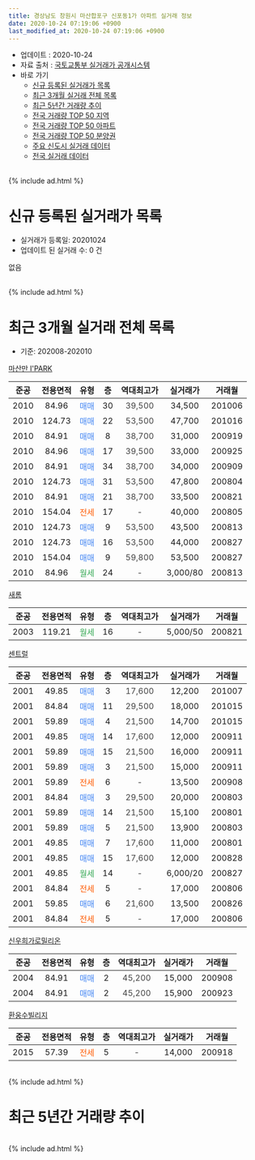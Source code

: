 ```yaml
---
title: 경상남도 창원시 마산합포구 신포동1가 아파트 실거래 정보
date: 2020-10-24 07:19:06 +0900
last_modified_at: 2020-10-24 07:19:06 +0900
---
```


* 업데이트 : 2020-10-24
* 자료 출처 : [국토교통부 실거래가 공개시스템](http://rt.molit.go.kr)
* 바로 가기
    * [신규 등록된 실거래가 목록](#신규-등록된-실거래가-목록)
    * [최근 3개월 실거래 전체 목록](#최근-3개월-실거래-전체-목록)
    * [최근 5년간 거래량 추이](#최근-5년간-거래량-추이)
    * [전국 거래량 TOP 50 지역](https://inasie.github.io/apt-trade-info/최근-3개월-전국에서-가장-거래가-많이-발생한-지역)
    * [전국 거래량 TOP 50 아파트](https://inasie.github.io/apt-trade-info/최근-3개월-전국에서-가장-거래가-많이-발생한-아파트)
    * [전국 거래량 TOP 50 분양권](https://inasie.github.io/apt-trade-info/최근-3개월-전국에서-가장-거래가-많이-발생한-분양권)
    * [주요 신도시 실거래 데이터](https://inasie.github.io/apt-trade-info/주요-신도시)
    * [전국 실거래 데이터](https://inasie.github.io/apt-trade-info/전국)
<br>
{% include ad.html %}
<br>

# 신규 등록된 실거래가 목록
* 실거래가 등록일: 20201024
* 업데이트 된 실거래 수: 0 건

없음

<br>
{% include ad.html %}
<br>

# 최근 3개월 실거래 전체 목록
* 기준: 202008-202010


[마산만 I'PARK](https://search.naver.com/search.naver?query=%EA%B2%BD%EC%83%81%EB%82%A8%EB%8F%84+%EC%B0%BD%EC%9B%90%EC%8B%9C+%EB%A7%88%EC%82%B0%ED%95%A9%ED%8F%AC%EA%B5%AC+%EC%8B%A0%ED%8F%AC%EB%8F%991%EA%B0%80+%EB%A7%88%EC%82%B0%EB%A7%8C+I%27PARK)

|준공|전용면적|유형|층|역대최고가|실거래가|거래월|
|:---:|:---:|:---:|:---:|:---:|:---:|:---:|
|2010|84.96|<span style="color:#4285f3">매매</span>|30|<span style="color:#444444">39,500</span>|34,500|201006|
|2010|124.73|<span style="color:#4285f3">매매</span>|22|<span style="color:#444444">53,500</span>|47,700|201016|
|2010|84.91|<span style="color:#4285f3">매매</span>|8|<span style="color:#444444">38,700</span>|31,000|200919|
|2010|84.96|<span style="color:#4285f3">매매</span>|17|<span style="color:#444444">39,500</span>|33,000|200925|
|2010|84.91|<span style="color:#4285f3">매매</span>|34|<span style="color:#444444">38,700</span>|34,000|200909|
|2010|124.73|<span style="color:#4285f3">매매</span>|31|<span style="color:#444444">53,500</span>|47,800|200804|
|2010|84.91|<span style="color:#4285f3">매매</span>|21|<span style="color:#444444">38,700</span>|33,500|200821|
|2010|154.04|<span style="color:#ff5a00">전세</span>|17|<span style="color:#444444">-</span>|40,000|200805|
|2010|124.73|<span style="color:#4285f3">매매</span>|9|<span style="color:#444444">53,500</span>|43,500|200813|
|2010|124.73|<span style="color:#4285f3">매매</span>|16|<span style="color:#444444">53,500</span>|44,000|200827|
|2010|154.04|<span style="color:#4285f3">매매</span>|9|<span style="color:#444444">59,800</span>|53,500|200827|
|2010|84.96|<span style="color:#34a853">월세</span>|24|<span style="color:#444444">-</span>|3,000/80|200813|

[새롬](https://search.naver.com/search.naver?query=%EA%B2%BD%EC%83%81%EB%82%A8%EB%8F%84+%EC%B0%BD%EC%9B%90%EC%8B%9C+%EB%A7%88%EC%82%B0%ED%95%A9%ED%8F%AC%EA%B5%AC+%EC%8B%A0%ED%8F%AC%EB%8F%991%EA%B0%80+%EC%83%88%EB%A1%AC)

|준공|전용면적|유형|층|역대최고가|실거래가|거래월|
|:---:|:---:|:---:|:---:|:---:|:---:|:---:|
|2003|119.21|<span style="color:#34a853">월세</span>|16|<span style="color:#444444">-</span>|5,000/50|200821|

[센트럴](https://search.naver.com/search.naver?query=%EA%B2%BD%EC%83%81%EB%82%A8%EB%8F%84+%EC%B0%BD%EC%9B%90%EC%8B%9C+%EB%A7%88%EC%82%B0%ED%95%A9%ED%8F%AC%EA%B5%AC+%EC%8B%A0%ED%8F%AC%EB%8F%991%EA%B0%80+%EC%84%BC%ED%8A%B8%EB%9F%B4)

|준공|전용면적|유형|층|역대최고가|실거래가|거래월|
|:---:|:---:|:---:|:---:|:---:|:---:|:---:|
|2001|49.85|<span style="color:#4285f3">매매</span>|3|<span style="color:#444444">17,600</span>|12,200|201007|
|2001|84.84|<span style="color:#4285f3">매매</span>|11|<span style="color:#444444">29,500</span>|18,000|201015|
|2001|59.89|<span style="color:#4285f3">매매</span>|4|<span style="color:#444444">21,500</span>|14,700|201015|
|2001|49.85|<span style="color:#4285f3">매매</span>|14|<span style="color:#444444">17,600</span>|12,000|200911|
|2001|59.89|<span style="color:#4285f3">매매</span>|15|<span style="color:#444444">21,500</span>|16,000|200911|
|2001|59.89|<span style="color:#4285f3">매매</span>|3|<span style="color:#444444">21,500</span>|15,000|200911|
|2001|59.89|<span style="color:#ff5a00">전세</span>|6|<span style="color:#444444">-</span>|13,500|200908|
|2001|84.84|<span style="color:#4285f3">매매</span>|3|<span style="color:#444444">29,500</span>|20,000|200803|
|2001|59.89|<span style="color:#4285f3">매매</span>|14|<span style="color:#444444">21,500</span>|15,100|200801|
|2001|59.89|<span style="color:#4285f3">매매</span>|5|<span style="color:#444444">21,500</span>|13,900|200803|
|2001|49.85|<span style="color:#4285f3">매매</span>|7|<span style="color:#444444">17,600</span>|11,000|200801|
|2001|49.85|<span style="color:#4285f3">매매</span>|15|<span style="color:#444444">17,600</span>|12,000|200828|
|2001|49.85|<span style="color:#34a853">월세</span>|14|<span style="color:#444444">-</span>|6,000/20|200827|
|2001|84.84|<span style="color:#ff5a00">전세</span>|5|<span style="color:#444444">-</span>|17,000|200806|
|2001|59.85|<span style="color:#4285f3">매매</span>|6|<span style="color:#444444">21,600</span>|13,500|200826|
|2001|84.84|<span style="color:#ff5a00">전세</span>|5|<span style="color:#444444">-</span>|17,000|200806|

[신우희가로밀리온](https://search.naver.com/search.naver?query=%EA%B2%BD%EC%83%81%EB%82%A8%EB%8F%84+%EC%B0%BD%EC%9B%90%EC%8B%9C+%EB%A7%88%EC%82%B0%ED%95%A9%ED%8F%AC%EA%B5%AC+%EC%8B%A0%ED%8F%AC%EB%8F%991%EA%B0%80+%EC%8B%A0%EC%9A%B0%ED%9D%AC%EA%B0%80%EB%A1%9C%EB%B0%80%EB%A6%AC%EC%98%A8)

|준공|전용면적|유형|층|역대최고가|실거래가|거래월|
|:---:|:---:|:---:|:---:|:---:|:---:|:---:|
|2004|84.91|<span style="color:#4285f3">매매</span>|2|<span style="color:#444444">45,200</span>|15,000|200908|
|2004|84.91|<span style="color:#4285f3">매매</span>|2|<span style="color:#444444">45,200</span>|15,900|200923|

[환웅수빌리지](https://search.naver.com/search.naver?query=%EA%B2%BD%EC%83%81%EB%82%A8%EB%8F%84+%EC%B0%BD%EC%9B%90%EC%8B%9C+%EB%A7%88%EC%82%B0%ED%95%A9%ED%8F%AC%EA%B5%AC+%EC%8B%A0%ED%8F%AC%EB%8F%991%EA%B0%80+%ED%99%98%EC%9B%85%EC%88%98%EB%B9%8C%EB%A6%AC%EC%A7%80)

|준공|전용면적|유형|층|역대최고가|실거래가|거래월|
|:---:|:---:|:---:|:---:|:---:|:---:|:---:|
|2015|57.39|<span style="color:#ff5a00">전세</span>|5|<span style="color:#444444">-</span>|14,000|200918|


<br>
{% include ad.html %}
<br>

# 최근 5년간 거래량 추이


<div style="width:100%;">
    <canvas id="deal_progress" height="200"></canvas>
</div>

<script>
new Chart(document.getElementById("deal_progress"), {
    type: 'line',
    data: {
        labels: ['201510','201511','201512','201601','201602','201603','201604','201605','201606','201607','201608','201609','201610','201611','201612','201701','201702','201703','201704','201705','201706','201707','201708','201709','201710','201711','201712','201801','201802','201803','201804','201805','201806','201807','201808','201809','201810','201811','201812','201901','201902','201903','201904','201905','201906','201907','201908','201909','201910','201911','201912','202001','202002','202003','202004','202005','202006','202007','202008','202009','202010'],
        datasets: [{
            label: '매매',
            pointRadius: 1,
            data: [20, 14, 12, 9, 4, 9, 9, 3, 10, 1, 9, 6, 16, 7, 4, 4, 6, 5, 5, 5, 4, 10, 2, 4, 7, 4, 6, 2, 3, 1, 5, 1, 4, 6, 2, 2, 6, 9, 4, 5, 3, 4, 6, 3, 2, 3, 4, 5, 7, 5, 10, 11, 8, 7, 2, 8, 13, 18, 11, 8, 5],
            borderColor: "rgba(255, 201, 14, 1)",
            backgroundColor: "rgba(255, 201, 14, 0.5)",
            fill: false,
            lineTension: 0
        },{
            label: '전월세',
            pointRadius: 1,
            data: [4, 3, 8, 5, 3, 5, 6, 3, 0, 4, 4, 3, 10, 2, 1, 1, 4, 4, 3, 3, 6, 5, 4, 6, 2, 3, 4, 2, 8, 2, 4, 6, 3, 7, 2, 6, 5, 5, 3, 7, 3, 6, 4, 2, 3, 4, 4, 2, 3, 4, 5, 2, 5, 5, 4, 3, 4, 9, 6, 2, 0],
            borderColor: "rgba(0, 141, 185, 1)",
            backgroundColor: "rgba(0, 141, 185, 0.5)",
            fill: false,
            lineTension: 0
        }
        ]
    },
    options: {
        responsive: true,
        title: {
            display: false
        },
        tooltips: {
            mode: 'index',
            intersect: false
        },
        hover: {
            mode: 'nearest',
            intersect: true
        },
        scales: {
            xAxes: [{
                display: true,
                scaleLabel: {
                    display: true,
                    labelString: '년/월'
                }
            }],
            yAxes: [{
                display: true,
                ticks: {
                    suggestedMin: 0,
                },
                scaleLabel: {
                    display: true,
                    labelString: '실거래 수'
                }
            }]
        }
    }
});

</script>


<br>
{% include ad.html %}
<br>

